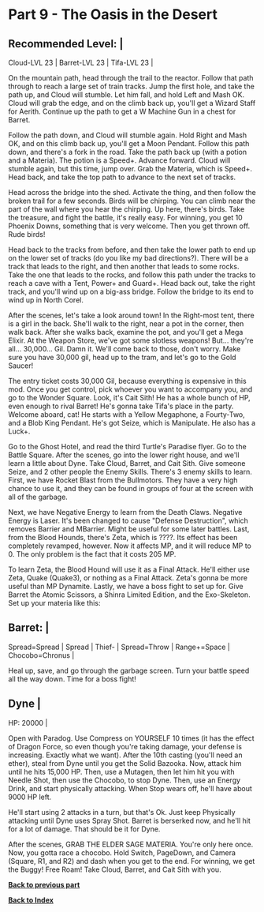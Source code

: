 # Part 9 - The Oasis in the Desert

Recommended Level: |
--------------------
Cloud-LVL 23 |
Barret-LVL 23 |
Tifa-LVL 23 |

On the mountain path, head through the trail to the reactor. Follow that path
through to reach a large set of train tracks. Jump the first hole, and take
the path up, and Cloud will stumble. Let him fall, and hold Left and Mash OK.
Cloud will grab the edge, and on the climb back up, you'll get a Wizard Staff
for Aerith. Continue up the path to get a W Machine Gun in a chest for Barret.

Follow the path down, and Cloud will stumble again. Hold Right and Mash OK,
and on this climb back up, you'll get a Moon Pendant. Follow this path down,
and there's a fork in the road. Take the path back up (with a potion and a
Materia). The potion is a Speed+. Advance forward. Cloud will stumble again,
but this time, jump over. Grab the Materia, which is Speed+. Head back, and
take the top path to advance to the next set of tracks.

Head across the bridge into the shed. Activate the thing, and then follow the
broken trail for a few seconds. Birds will be chirping. You can climb near the
part of the wall where you hear the chirping. Up here, there's birds. Take
the treasure, and fight the battle, it's really easy. For winning, you get 10
Phoenix Downs, something that is very welcome. Then you get thrown off. Rude
birds!

Head back to the tracks from before, and then take the lower path to end up on
the lower set of tracks (do you like my bad directions?). There will be a
track that leads to the right, and then another that leads to some rocks. Take
the one that leads to the rocks, and follow this path under the tracks to
reach a cave with a Tent, Power+ and Guard+. Head back out, take the right
track, and you'll wind up on a big-ass bridge. Follow the bridge to its end to
wind up in North Corel.

After the scenes, let's take a look around town! In the Right-most tent, there
is a girl in the back. She'll walk to the right, near a pot in the corner,
then walk back. After she walks back, examine the pot, and you'll get a Mega
Elixir. At the Weapon Store, we've got some slotless weapons! But... they're
all... 30,000... Gil. Damn it. We'll come back to those, don't worry. Make
sure you have 30,000 gil, head up to the tram, and let's go to the Gold
Saucer!

The entry ticket costs 30,000 Gil, because everything is expensive in this
mod. Once you get control, pick whoever you want to accompany you, and go to
the Wonder Square. Look, it's Cait Sith! He has a whole bunch of HP, even
enough to rival Barret! He's gonna take Tifa's place in the party. Welcome
aboard, cat! He starts with a Yellow Megaphone, a Fourty-Two, and a Blob
King Pendant. He's got Seize, which is Manipulate. He also has a Luck+.

Go to the Ghost Hotel, and read the third Turtle's Paradise flyer. Go to the
Battle Square. After the scenes, go into the lower right house, and we'll
learn a little about Dyne. Take Cloud, Barret, and Cait Sith. Give someone
Seize, and 2 other people the Enemy Skills. There's 3 enemy skills to learn.
First, we have Rocket Blast from the Bullmotors. They have a very high chance
to use it, and they can be found in groups of four at the screen with all of
the garbage.

Next, we have Negative Energy to learn from the Death Claws. Negative Energy
is Laser. It's been changed to cause "Defense Destruction", which removes
Barrier and MBarrier. Might be useful for some later battles. Last, from the
Blood Hounds, there's Zeta, which is ????. Its effect has been completely
revamped, however. Now it affects MP, and it will reduce MP to 0. The only
problem is the fact that it costs 205 MP.

To learn Zeta, the Blood Hound will use it as a Final Attack. He'll either use
Zeta, Quake (Quake3), or nothing as a Final Attack. Zeta's gonna be more
useful than MP Dynamite. Lastly, we have a boss fight to set up for. Give
Barret the Atomic Scissors, a Shinra Limited Edition, and the Exo-Skeleton.
Set up your materia like this:

Barret: |
---------
Spread=Spread |
Spread |
Thief- |
Spread=Throw |
Range+=Space |
Chocobo=Chronus |

Heal up, save, and go through the garbage screen. Turn your battle speed all
the way down. Time for a boss fight!

Dyne |
------
HP: 20000 |

Open with Paradog. Use Compress on YOURSELF 10 times (it has the effect of
Dragon Force, so even though you're taking damage, your defense is increasing.
Exactly what we want). After the 10th casting (you'll need an ether), steal
from Dyne until you get the Solid Bazooka. Now, attack him until he hits
15,000 HP. Then, use a Mutagen, then let him hit you with Needle Shot, then
use the Chocobo, to stop Dyne. Then, use an Energy Drink, and start physically
attacking. When Stop wears off, he'll have about 9000 HP left.

He'll start using 2 attacks in a turn, but that's Ok. Just keep Physically
attacking until Dyne uses Spray Shot. Barret is berserked now, and he'll hit
for a lot of damage. That should be it for Dyne.


After the scenes, GRAB THE ELDER SAGE MATERIA. You're only here once. Now, you
gotta race a chocobo. Hold Switch, PageDown, and Camera (Square, R1, and R2)
and dash when you get to the end. For winning, we get the Buggy! Free Roam!
Take Cloud, Barret, and Cait Sith with you.

[**Back to previous part**][1]

[**Back to Index**][3]

[1]: https://github.com/Vgr255/Nightmare/blob/master/Walkthrough/Part%208%20-%20Junon,%20Chewnon.md#part-8---junon-chewnon
[3]: https://github.com/Vgr255/Nightmare#walkthrough